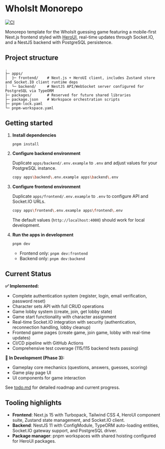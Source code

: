 # WhoIsIt Monorepo

[![CI](https://github.com/joachimageron/WhoIsIt/actions/workflows/ci.yml/badge.svg)](https://github.com/joachimageron/WhoIsIt/actions/workflows/ci.yml)

Monorepo template for the WhoIsIt guessing game featuring a mobile-first Next.js frontend styled with [HeroUI](https://www.heroui.dev), real-time updates through Socket.IO, and a NestJS backend with PostgreSQL persistence.

## Project structure

```text
.
├─ apps/
│  ├─ frontend/    # Next.js + HeroUI client, includes Zustand store and Socket.IO client runtime deps
│  └─ backend/     # NestJS API/WebSocket server configured for PostgreSQL via TypeORM
├─ packages/       # Reserved for future shared libraries
├─ package.json    # Workspace orchestration scripts
├─ pnpm-lock.yaml
└─ pnpm-workspace.yaml
```

## Getting started

1. **Install dependencies**

   ```bash
   pnpm install
   ```

2. **Configure backend environment**

   Duplicate `apps/backend/.env.example` to `.env` and adjust values for your PostgreSQL instance.

   ```bash
   copy apps\backend\.env.example apps\backend\.env
   ```

3. **Configure frontend environment**

   Duplicate `apps/frontend/.env.example` to `.env` to configure API and Socket.IO URLs.

   ```bash
   copy apps\frontend\.env.example apps\frontend\.env
   ```

   The default values (`http://localhost:4000`) should work for local development.

4. **Run the apps in development**

   ```bash
   pnpm dev
   ```

   - Frontend only: `pnpm dev:frontend`
   - Backend only: `pnpm dev:backend`

## Current Status

**✅ Implemented:**
- Complete authentication system (register, login, email verification, password reset)
- Character sets API with full CRUD operations
- Game lobby system (create, join, get lobby state)
- Game start functionality with character assignment
- Real-time Socket.IO integration with security (authentication, reconnection handling, lobby cleanup)
- Frontend game pages (create game, join game, lobby with real-time updates)
- CI/CD pipeline with GitHub Actions
- Comprehensive test coverage (115/115 backend tests passing)

**🚧 In Development (Phase 3):**
- Gameplay core mechanics (questions, answers, guesses, scoring)
- Game play page UI
- UI components for game interaction

See [todo.md](./todo.md) for detailed roadmap and current progress.

## Tooling highlights

- **Frontend**: Next.js 15 with Turbopack, Tailwind CSS 4, HeroUI component suite, Zustand state management, and Socket.IO client.
- **Backend**: NestJS 11 with ConfigModule, TypeORM auto-loading entities, Socket.IO gateway support, and PostgreSQL driver.
- **Package manager**: pnpm workspaces with shared hoisting configured for HeroUI packages.
